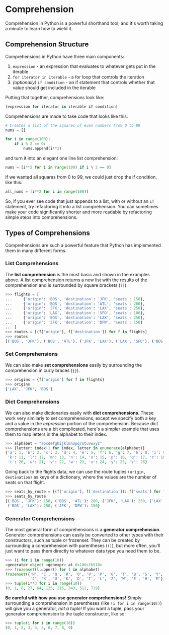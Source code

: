 # Comprehension

Comprehension in Python is a powerful shorthand tool, and it's worth taking a
minute to learn how to wield it.

## Comprehension Structure

Comprehensions in Python have three main components:

1. `expression` - an expression that evaluates to whatever gets put in the
   iterable
2. `for iterator in iterable` - a for loop that controls the iteration
3. _(optionally)_ `if condition` - an if statement that controls whether that
   value should get included in the iterable

Putting that together, comprehensions look like:

```python
[expression for iterator in iterable if condition]
```

Comprehensions are made to take code that looks like this:

```python
# Creates a list of the squares of even numbers from 0 to 99
nums = []

for i in range(100):
    if i % 2 == 0:
        nums.append(i**2)
```

and turn it into an elegant one line list comprehension:

```python
nums = [i**2 for i in range(100) if i % 2 == 0]
```

If we wanted all squares from 0 to 99, we could just drop the if condition, like
this:

```python
all_nums = [i**2 for i in range(100)]
```

So, if you ever see code that just appends to a list, with or without an `if`
statement, try refactoring it into a list comprehension. You can sometimes make
your code significantly shorter and more readable by refactoring simple steps
into comprehensions.

## Types of Comprehensions

Comprehensions are such a powerful feature that Python has implemented them in
many different forms.

### List Comprehensions

The **list comprehension** is the most basic and shown in the examples above. A
list comprehension returns a new list with the results of the comprehension and
is surrounded by square brackets (`[]`).

```python
>>> flights = [
...     {'origin': 'BOS', 'destination': 'JFK', 'seats': 150},
...     {'origin': 'BOS', 'destination': 'ATL', 'seats': 200},
...     {'origin': 'JFK', 'destination': 'LAX', 'seats': 250},
...     {'origin': 'LAX', 'destination': 'SFO', 'seats': 100},
...     {'origin': 'BOS', 'destination': 'LAX', 'seats': 250},
...     {'origin': 'JFK', 'destination': 'DFW', 'seats': 150}
... ]
>>> routes = [(f['origin'], f['destination']) for f in flights]
>>> routes
[('BOS', 'JFK'), ('BOS', 'ATL'), ('JFK', 'LAX'), ('LAX', 'SFO'), ('BOS', 'LAX'), ('JFK', 'DFW')]
```

### Set Comprehensions

We can also make **set comprehensions** easily by surrounding the comprehension
in curly braces (`{}`).

```python
>>> origins = {f['origin'] for f in flights}
>>> origins
{'LAX', 'JFK', 'BOS'}
```

### Dict Comprehensions

We can also make dictionaries easily with **dict comprehensions**. These work
very similarly to set comprehensions, except we specify both a key and a value
in the _expression_ portion of the comprehension. Because dict comprehensions
are a bit complicated, here's a simpler example that uses them to map letters in
the alphabet to their index.

```python
>>> alphabet = "abcdefghijklmnopqrstuvwxyz"
>>> {letter: index+1 for index, letter in enumerate(alphabet)}
{'a': 1, 'b': 2, 'c': 3, 'd': 4, 'e': 5, 'f': 6, 'g': 7, 'h': 8, 'i': 9, 'j': 10,
 'k': 11, 'l': 12, 'm': 13, 'n': 14, 'o': 15, 'p': 16, 'q': 17, 'r': 18, 's': 19,
 't': 20, 'u': 21, 'v': 22, 'w': 23, 'x': 24, 'y': 25, 'z': 26}
```

Going back to the flights data, we can use the route tuples
`(origin, destination)` as keys of a dictionary, where the values are the number
of seats on that flight.

```python
>>> seats_by_route = {(f['origin'], f['destination']): f['seats'] for f in flights}
>>> seats_by_route
{('BOS', 'JFK'): 150, ('BOS', 'ATL'): 200, ('JFK', 'LAX'): 250, ('LAX', 'SFO'): 100,
 ('BOS', 'LAX'): 250, ('JFK', 'DFW'): 150}
```

### Generator Comprehensions

The most general form of comprehensions is a **generator comprehension**.
Generator comprehensions can easily be converted to other types with their
constructors, such as tuple or frozenset. They can be created by surrounding a
comprehension with parentheses (`()`), but more often, you'll just want to pass
them directly to whatever data type you need them to be.

```python
>>> (i for i in range(10))
<generator object <genexpr> at 0x100cfb510>
>>> frozenset(l.upper() for l in alphabet)
frozenset({'N', 'C', 'Q', 'R', 'O', 'V', 'P', 'G', 'T', 'B', 'S', 'Y', 'A', 'F',
           'J', 'X', 'U', 'K', 'D', 'I', 'L', 'Z', 'W', 'E', 'H', 'M'})
>>> tuple(i**3 for i in range(10))
(0, 1, 8, 27, 64, 125, 216, 343, 512, 729)
```

**Be careful with how you use generator comprehensions!** Simply surrounding a
comprehension in parentheses (like `(i for i in range(10))`) will give you a
generator, _not a tuple!_ If you want a tuple, pass your generator comprehension
to the tuple constructor, like so:

```python
>>> tuple(i for i in range(10))
(0, 1, 2, 3, 4, 5, 6, 7, 8, 9)
```